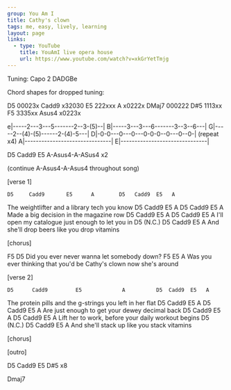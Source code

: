 ```yaml
---
group: You Am I
title: Cathy's clown
tags: me, easy, lively, learning
layout: page
links:
  - type: YouTube
    title: YouAmI live opera house
    url: https://www.youtube.com/watch?v=xkGrYetTmjg
---
```



Tuning: Capo 2  DADGBe
 
Chord shapes for dropped tuning:
 
D5    00023x    Cadd9 x32030    E5 222xxx    A     x0222x
DMaj7 000222    D#5   1113xx    F5 3335xx    Asus4 x0223x
 
 
e|-----2---3---5-------2--3-(5)--|
B|-----3---3---6-------3--3--6---|
G|-----2--(4)-(5)------2-(4)-5---|
D|-0-0---0---0---0-0-0--0---0--0-|  (repeat x4)
A|-------------------------------|
E|-------------------------------|
 
D5   Cadd9    E5    A-Asus4-A-ASus4    x2
 
(continue A-Asus4-A-Asus4 throughout song)
 
[verse 1]
 
    D5     Cadd9       E5      A        D5   Cadd9  E5   A
The weightlifter and a library tech you know
D5    Cadd9  E5             A      D5   Cadd9  E5   A
Made a big decision in the magazine row
      D5     Cadd9     E5              A      D5   Cadd9  E5   A
I'll open my catalogue just enough to let you in
     D5 (N.C.)                          D5  Cadd9 E5  A
And she'll drop beers like you drop vitamins
 
[chorus]
 
F5                                     D5
Did you ever never wanna let somebody down?
F5                                           E5                A
Was you ever thinking that you'd be Cathy's clown now she's around
 
[verse 2]
 
    D5      Cadd9         E5             A          D5  Cadd9  E5   A
The protein pills and the g-strings you left in her flat
    D5   Cadd9     E5              A       D5  Cadd9  E5   A
Are just enough to get your dewey decimal back
D5         Cadd9     E5             A          D5  Cadd9  E5   A
Lift her to work, before your daily workout begins
     D5 (N.C.)                          D5  Cadd9  E5   A
And she'll stack up like you stack vitamins
 
[chorus]
 
[outro]
 
D5  Cadd9  E5  D#5     x8
 
Dmaj7

